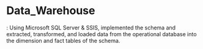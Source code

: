 # Data_Warehouse
: Using Microsoft SQL Server &amp; SSIS, implemented the schema and extracted, transformed, and loaded data from the operational database into the dimension and fact tables of the schema.
